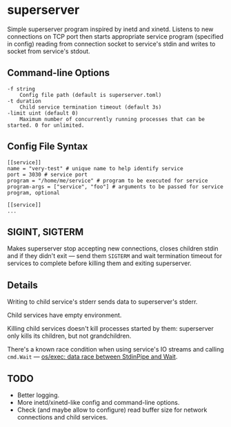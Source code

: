# superserver
Simple superserver program inspired by inetd and xinetd.
Listens to new connections on TCP port then starts appropriate service program (specified in config) reading from connection socket to service's stdin
and writes to socket from service's stdout.

## Command-line Options
```
-f string
    Config file path (default is superserver.toml)
-t duration
    Child service termination timeout (default 3s)
-limit uint (default 0)
    Maximum number of concurrently running processes that can be started. 0 for unlimited.
```

## Config File Syntax
```
[[service]]
name = "very-test" # unique name to help identify service
port = 3030 # service port
program = "/home/me/service" # program to be executed for service
program-args = ["service", "foo"] # arguments to be passed for service program, optional

[[service]]
...
```

## __SIGINT__, __SIGTERM__
Makes superserver stop accepting new connections, closes children stdin and if they
didn't exit — send them ```SIGTERM``` and wait termination timeout for services to complete before
killing them and exiting superserver.

## Details
Writing to child service's stderr sends data to superserver's stderr.

Child services have empty environment.

Killing child services doesn't kill processes started by them: superserver only kills its children, but not grandchildren.

There's a known race condition when using service's IO streams and calling `cmd.Wait` — [os/exec: data race between StdinPipe and Wait](https://github.com/golang/go/issues/9307).

## TODO
* Better logging.
* More inetd/xinetd-like config and command-line options.
* Check (and maybe allow to configure) read buffer size for network connections and child services.
